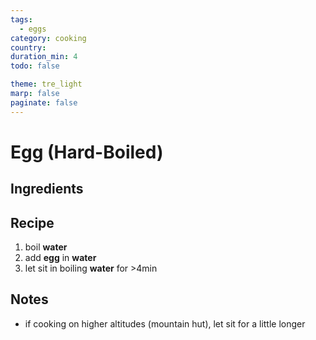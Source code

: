 ```yaml
---
tags:
  - eggs
category: cooking
country:
duration_min: 4
todo: false

theme: tre_light
marp: false
paginate: false
---
```


# Egg (Hard-Boiled)


## Ingredients

## Recipe
1. boil **water**
2. add **egg** in **water**
3. let sit in boiling **water** for >4min


## Notes
* if cooking on higher altitudes (mountain hut), let sit for a little longer
